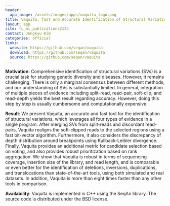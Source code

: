 ```yaml
---
header:
  app_image: /assets/images/apps/vaquita_logo.png
title: Vaquita, fast and Accurate Identification of Structural Variation Using Combined Evidence
layout: app
cite: fu_mi_publications2133
contact: Jongkyu Kim
categories: official
links:
  website: https://github.com/seqan/vaquita
  download: https://github.com/seqan/vaquita
  source: https://github.com/seqan/vaquita
---
```


**Motivation**: Comprehensive identification of structural variations (SVs) is a crucial task for studying genetic
diversity and diseases. However, it remains challenging. There is only a marginal consensus between different methods,
and our understanding of SVs is substantially limited. In general, integration of multiple pieces of evidence including
split-read, read-pair, soft-clip, and read-depth yields the best result regarding accuracy. However, doing this step by
step is usually cumbersome and computationally expensive.

**Result**: We present Vaquita, an accurate and fast tool for the identification of structural variations, which
leverages all four types of evidence in a single program. After merging SVs from split-reads and discordant read-pairs,
Vaquita realigns the soft-clipped reads to the selected regions using a fast bit-vector algorithm. Furthermore, it
also considers the discrepancy of depth distribution around breakpoints using Kullback-Leibler divergence. Finally,
Vaquita provides an additional metric for candidate selection based on voting, and also provides robust prioritization
based on rank aggregation. We show that Vaquita is robust in terms of sequencing coverage, insertion size of the
library, and read length, and is comparable or even better for the identification of deletions, inversions,
duplications, and translocations than state-of-the-art tools, using both simulated and real datasets. In addition,
Vaquita is more than eight times faster than any other tools in comparison.

**Availability**: Vaquita is implemented in C++ using the SeqAn library. The source code is distributed under the BSD
license.
